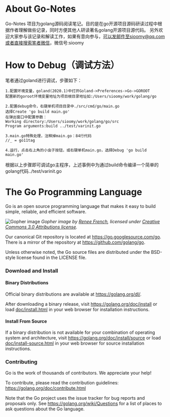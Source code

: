 # About Go-Notes

Go-Notes 项目为golang源码阅读笔记。目的是在go开源项目源码研读过程中根据作者理解做些记录，同时方便其他人研读著名golang开源项目源代码。
另外欢迎大家参与该记录和解读工作，如果有意向参与，可以发邮件至sioomy@qq.com或者直接搜索笔者微信，微信号:sioomy

# How to Debug（调试方法）

笔者通过goland进行调试，步骤如下：
```
1.配置环境变量，goland(2020.1)中打开Goland->Preferences->Go->GOROOT
配置新的goroot环境变量地址为项目根目录地址如:/Users/sioomy/work/golang/go

2.配置debug命令，右键单机项目目录中./src/cmd/go/main.go
选择Create 'go build main.go'
在弹出窗口中配置参数：
Working directory:/Users/sioomy/work/golang/go/src
Program arguments:build ../test/varinit.go

3.main.go特殊处理，注释掉main.go：84行代码
//_ = go11tag

4.运行，点击右上角的小虫子按钮，或右键单机main.go，选择Debug 'go build main.go'
```
根据以上步骤即可调试go主程序，上述事例中为通过build命令编译一个简单的golang代码../test/varinit.go

# The Go Programming Language

Go is an open source programming language that makes it easy to build simple,
reliable, and efficient software.

![Gopher image](doc/gopher/fiveyears.jpg)
*Gopher image by [Renee French][rf], licensed under [Creative Commons 3.0 Attributions license][cc3-by].*

Our canonical Git repository is located at https://go.googlesource.com/go.
There is a mirror of the repository at https://github.com/golang/go.

Unless otherwise noted, the Go source files are distributed under the
BSD-style license found in the LICENSE file.

### Download and Install

#### Binary Distributions

Official binary distributions are available at https://golang.org/dl/.

After downloading a binary release, visit https://golang.org/doc/install
or load [doc/install.html](./doc/install.html) in your web browser for installation
instructions.

#### Install From Source

If a binary distribution is not available for your combination of
operating system and architecture, visit
https://golang.org/doc/install/source or load [doc/install-source.html](./doc/install-source.html)
in your web browser for source installation instructions.

### Contributing

Go is the work of thousands of contributors. We appreciate your help!

To contribute, please read the contribution guidelines:
	https://golang.org/doc/contribute.html

Note that the Go project uses the issue tracker for bug reports and
proposals only. See https://golang.org/wiki/Questions for a list of
places to ask questions about the Go language.

[rf]: https://reneefrench.blogspot.com/
[cc3-by]: https://creativecommons.org/licenses/by/3.0/
